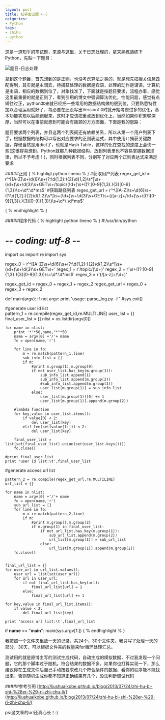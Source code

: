 ```yaml
---
layout: post
title: 知乎面试题（一）
catgories:
- Python
tags:
- zhihu
- python
---
```


这是一道知乎的笔试题，来源与[这里](http://liushuaikobe.github.io/blog/2013/07/24/zhi-hu-bi-shi-%28er-%29-ri-zhi-chu-li/)，关于日志处理的，拿来熟练熟练下Python，先贴一下题目：

![题目-日志处理]({{site.IMG_PATH}}/zhihu1.jpeg})

拿到这个题目，首先想到的是正则，也没考虑算法之类的，就是想先把相关信息匹配得到，其实就是主谓宾，待捕获处理的数据是宾语，处理的动作是谓语，计算机是主语，相应的数据到位了，对象找准了，下面就是按题目要求，流程办事，感觉这里最重要的就是正则了，看到引用的博文中强调算法优化，性能问题，感觉有点矫往过正，python本来就已经把一些常用的数据结构做的很到位，只要熟悉特性加以合理运用就好了，每必要在还没写出Version1.0时就开始考虑过多的优化，基本功能实现以后能跑起来，这时才应该把重点放到优化上，当然如果你积累够深厚，当然可以在事前就想到可能会有瓶颈的方方面面，下面是我的思路：

题目要求两个列表，并且这两个列表间还有依赖关系，所以从第一个用户列表下手，根据数据的结构可以写出对应要求的正则表达式，其中使用`()`捕获关键数据，存储当然是用dict了，也就是Hash Table，这样的化在查找的速度上会快一些(这很容易想到，Python就那几种数据结构，放到列表里也不容易掌握数据规律，所以不予考虑！)，同时根据列表不同，分别写了对应两个正则表达式来满足要求

#####正则
{ % highligt python lineno % }
#获取用户列表
regex_get_id = r'^\[[A-Z]\s+\d{6}\s+(?:\d{1,2}:){2}\d{1,2}\s*]\s+(\d+)\s+\d{3}\s+GET\s+/topic/(\d+)\s+\((?:[0-9]{1,3}\.){3}[0-9]{1,3}\)\s+\d*\.\d*ms$'
#获取路径列表
regex_get_url = r'^\[[A-Z]\s+\d{6}\s+(?:\d{1,2}:){2}\d{1,2}\s*]\s+(\d+)\s+\d{3}\s+GET\s+(/[a-z]+/\d+)\s+\((?:[0-9]{1,3}\.){3}[0-9]{1,3}\)\s+\d*\.\d*ms$'

{ % endhighlight % }

#####程序代码
{ % highlight python lineno % }
#!/usr/bin/python
# -*- coding: utf-8 -*-

import os
import re
import sys

regex_0 = r'^\[[A-Z]\s+\d{6}\s+(?:\d{1,2}:){2}\d{1,2}\s*]\s+(\d+)\s+\d{3}\s+GET\s+'
regex_1 = r'/topic/(\d+)'
regex_2 = r'\s+\((?:[0-9]{1,3}\.){3}[0-9]{1,3}\)\s+\d*\.\d*ms$'
regex_3 = r'(/[a-z]+/\d+)'

regex_get_id = regex_0 + regex_1 + regex_2
regex_get_url = regex_0 + regex_3 + regex_2

def main(argv):
	if not argv:
		print 'usage: parse_log.py -f <logfile>'
		#sys.exit()


#generate user id list	
	pattern_1 = re.compile(regex_get_id,re.MULTILINE)
	user_list = {}
	final_user_list = []
	nlist = os.listdir(argv[0])
		
	for name in nlist:
		print '*'*50,name,"*"*50
		name = argv[0] +'/'+ name
		fo = open(name,'r')

		for line in fo:
			m = re.match(pattern_1,line)	
			sub_info_list = []
			if m:
				#print m.group(1),m.group(0)
				if not user_list.has_key(m.group(1)):
					sub_info_list.append(1)
					sub_info_list.append(m.group(2))
					#sub_info_list.append(m.group(3))
					user_list[m.group(1)] = sub_info_list 
				else:
					user_list[m.group(1)][0] += 1 
					user_list[m.group(1)].append(m.group(2))	
		
		#lambda function 				
		for key,value in user_list.items():
			if value[0] < 2:
				del user_list[key]
			elif len(set(value[1:])) < 2:
				del user_list[key]

		final_user_list = list(set(final_user_list).union(set(user_list.keys())))
		fo.close()

	#print final_user_list
	print 'user id list:\t',final_user_list

#generate access url list

	pattern_2 = re.compile(regex_get_url,re.MULTILINE)
	url_list = {}

	for name in nlist:
		name = argv[0] +'/'+ name
		fo = open(name,'r')
		sub_url_list = []
		for line in fo:
			m = re.match(pattern_2,line)
			if m:
				#print m.group(),m.group(2)
				if m.group(1) in final_user_list:
					if not url_list.has_key(m.group(1)):					
						sub_url_list.append(m.group(2))
						url_list[m.group(1)] = sub_url_list
					else:
					 	url_list[m.group(1)].append(m.group(2))
		fo.close()


	final_url_list = {}
	for user_url in url_list.values():
		user_url = list(set(user_url))
		for url in user_url:
			if not final_url_list.has_key(url):
				final_url_list[url] = 1
			else:
			 	final_url_list[url] += 1

	for key,value in final_url_list.items():
		if value < 2:
			del final_url_list[key]

	print 'access url list:\t',final_url_list
	
if __name__ == "__main__":
	main(sys.argv[1:])
{ % endhighlight % }

我按照一个文件夹里放一天的记录，共24个，30个文件夹，我只写了处理一天的部分，30天，可以根据文件夹的数量来for循环处理汇总。

测试用的就是原博主写的测试生成代码，自动生成的模拟数据，不过我发现一个问题，它的那个脚本过于随机，符合结果的数据不多，如果你也打算实现一下，那么建议你在生成文件后自己手动按要求改几个符合条件的数据，看你的程序能不能找出来，否则随机生成你都不知道正确结果有几个，没法判断调试代码

#####参考引用
[http://liushuaikobe.github.io/blog/2013/07/24/zhi-hu-bi-shi-%28er-%29-ri-zhi-chu-li/](http://liushuaikobe.github.io/blog/2013/07/24/zhi-hu-bi-shi-%28er-%29-ri-zhi-chu-li/) 

ps:这文章的url还真心长！:)
